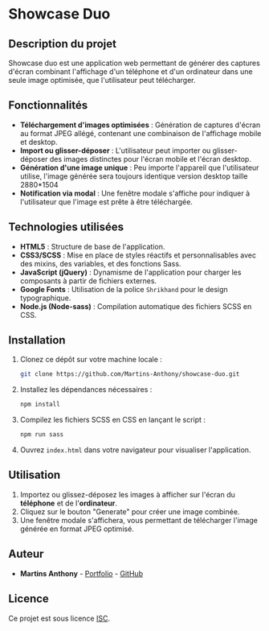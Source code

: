 # Showcase Duo

## Description du projet

Showcase duo est une application web permettant de générer des captures d'écran combinant l'affichage d'un téléphone et d'un ordinateur dans une seule image optimisée, que l'utilisateur peut télécharger.

## Fonctionnalités

- **Téléchargement d'images optimisées** : Génération de captures d'écran au format JPEG allégé, contenant une combinaison de l'affichage mobile et desktop.
- **Import ou glisser-déposer** : L'utilisateur peut importer ou glisser-déposer des images distinctes pour l'écran mobile et l'écran desktop.
- **Génération d'une image unique** : Peu importe l'appareil que l'utilisateur utilise,  l'image générée sera toujours identique version desktop taille 2880*1504
- **Notification via modal** : Une fenêtre modale s'affiche pour indiquer à l'utilisateur que l'image est prête à être téléchargée.

## Technologies utilisées

- **HTML5** : Structure de base de l'application.
- **CSS3/SCSS** : Mise en place de styles réactifs et personnalisables avec des mixins, des variables, et des fonctions Sass.
- **JavaScript (jQuery)** : Dynamisme de l'application pour charger les composants à partir de fichiers externes.
- **Google Fonts** : Utilisation de la police `Shrikhand` pour le design typographique.
- **Node.js (Node-sass)** : Compilation automatique des fichiers SCSS en CSS.

## Installation

1. Clonez ce dépôt sur votre machine locale :

    ```bash
    git clone https://github.com/Martins-Anthony/showcase-duo.git
    ```

2. Installez les dépendances nécessaires :

    ```bash
    npm install
    ```

3. Compilez les fichiers SCSS en CSS en lançant le script :

    ```bash
    npm run sass
    ```

4. Ouvrez `index.html` dans votre navigateur pour visualiser l'application.

## Utilisation

1. Importez ou glissez-déposez les images à afficher sur l'écran du **téléphone** et de l'**ordinateur**.
2. Cliquez sur le bouton "Generate" pour créer une image combinée.
3. Une fenêtre modale s'affichera, vous permettant de télécharger l'image générée en format JPEG optimisé.

## Auteur

- **Martins Anthony** - [Portfolio](https://webcraft-anthony.com/) - [GitHub](https://github.com/Martins-Anthony)

## Licence

Ce projet est sous licence [ISC](https://opensource.org/licenses/ISC).
